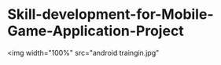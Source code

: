 # Skill-development-for-Mobile-Game-Application-Project

<img width="100%"
    src="android traingin.jpg"
  > 
